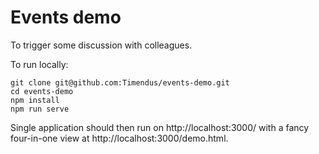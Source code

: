 # Events demo

To trigger some discussion with colleagues.

To run locally:

```
git clone git@github.com:Timendus/events-demo.git
cd events-demo
npm install
npm run serve
```

Single application should then run on http://localhost:3000/ with a fancy four-in-one view at http://localhost:3000/demo.html.
